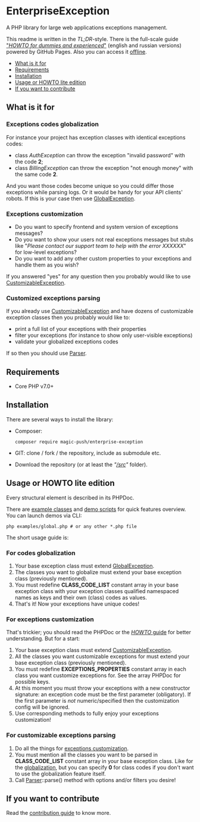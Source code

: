 # EnterpriseException

A PHP library for large web applications exceptions management.

This readme is written in the _TL;DR_-style. There is the full-scale guide
["_HOWTO for dummies and experienced_"](https://magicpush.github.io/enterprise-exception/) (english and russian
versions) powered by GitHub Pages. Also you can access it [offline](docs/index.md).

- [What is it for](#what-is-it-for)
- [Requirements](#requirements)
- [Installation](#installation)
- [Usage or HOWTO lite edition](#usage-or-howto-lite-edition)
- [If you want to contribute](#if-you-want-to-contribute)

## What is it for

### Exceptions codes globalization

For instance your project has exception classes with identical exceptions codes:
- class _AuthException_ can throw the exception "invalid password" with the code **2**;
- class _BillingException_ can throw the exception "not enough money" with the same code **2**.

And you want those codes become unique so you could differ those exceptions while parsing logs. Or it would be handy
for your API clients' robots. If this is your case then use [GlobalException](#for-codes-globalization).

### Exceptions customization

- Do you want to specify frontend and system version of exceptions messages?
- Do you want to show your users not real exceptions messages but stubs like "_Please contact our support team to help
with the error XXXXXX_" for low-level exceptions?
- Do you want to add any other custom properties to your exceptions and handle them as you wish?

If you answered "yes" for any question then you probably would like to use
[CustomizableException](#for-exceptions-customization).

### Customized exceptions parsing

If you already use
[CustomizableException](#exceptions-customization) and have dozens of customizable exception classes then you probably
would like to:
- print a full list of your exceptions with their properties
- filter your exceptions (for instance to show only user-visible exceptions)
- validate your globalized exceptions codes

If so then you should use [Parser](#for-customizable-exceptions-parsing).

## Requirements
- Core PHP v7.0+

## Installation

There are several ways to install the library:
- Composer:

    ```
    composer require magic-push/enterprise-exception
    ```

- GIT: clone / fork / the repository, include as submodule etc.
- Download the repository (or at least the _"[/src](/src)"_ folder).

## Usage or HOWTO lite edition

Every structural element is described in its PHPDoc.

There are [example classes](examples/resources) and [demo scripts](examples) for quick features overview.
You can launch demos via CLI:

```
php examples/global.php # or any other *.php file
```

The short usage guide is:

### For codes globalization

1. Your base exception class must extend [GlobalException](src/GlobalException.php).
1. The classes you want to globalize must extend your base exception class (previously mentioned).
1. You must redefine **CLASS_CODE_LIST** constant array in your base exception class with your exception classes
qualified namespaced names as keys and their own (class) codes as values.
1. That's it! Now your exceptions have unique codes!

### For exceptions customization

That's trickier; you should read the PHPDoc or the [_HOWTO_ guide](https://magicpush.github.io/enterprise-exception/)
for better understanding. But for a start:

1. Your base exception class must extend [CustomizableException](src/CustomizableException/CustomizableException.php).
1. All the classes you want customizable exceptions for must extend your base exception class (previously mentioned).
1. You must redefine **EXCEPTIONS_PROPERTIES** constant array in each class you want customize exceptions for.
See the array PHPDoc for possible keys.
1. At this moment you must throw your exceptions with a new constructor signature: an exception code must be the first
parameter (obligatory). If the first parameter is _not_ numeric/specified then the customization config will be ignored.
1. Use corresponding methods to fully enjoy your exceptions customization!

### For customizable exceptions parsing

1. Do all the things for [exceptions customization](#for-exceptions-customization).
1. You must mention all the classes you want to be parsed in **CLASS_CODE_LIST** constant array in your base
exception class. Like for the [globalization](#for-codes-globalization), but you can specify **0** for class codes if
you don't want to use the globalization feature itself.
1. Call [Parser](src/CustomizableException/Parser.php)::parse() method with options and/or filters you desire!

## If you want to contribute

Read the [contribution guide](CONTRIBUTING.md) to know more.

